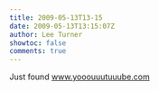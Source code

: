 ```yaml
---
title: 2009-05-13T13-15
date: 2009-05-13T13:15:07Z
author: Lee Turner
showtoc: false
comments: true
---
```


Just found www.yooouuutuuube.com

